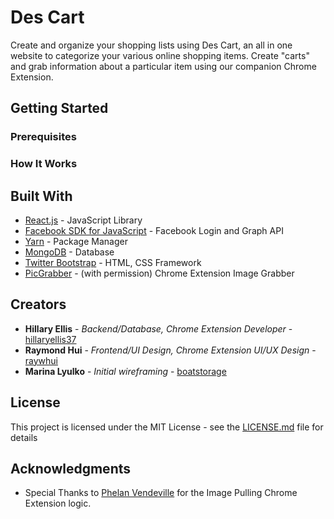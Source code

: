 # Des Cart
Create and organize your shopping lists using Des Cart, an all in one website to categorize your various online shopping items. Create "carts" and grab information about a particular item using our companion Chrome Extension.

## Getting Started	


### Prerequisites



### How It Works



## Built With

* [React.js](https://reactjs.org/) - JavaScript Library
* [Facebook SDK for JavaScript](https://developers.facebook.com/docs/javascript) - Facebook Login and Graph API
* [Yarn](https://yarnpkg.com/en/) - Package Manager
* [MongoDB](https://www.mongodb.com/) - Database
* [Twitter Bootstrap](https://getbootstrap.com/) - HTML, CSS Framework
* [PicGrabber](https://github.com/the-hobbes/PicGrabber) - (with permission) Chrome Extension Image Grabber


## Creators

* **Hillary Ellis** - *Backend/Database, Chrome Extension Developer* - [hillaryellis37](https://github.com/hillaryellis37)
* **Raymond Hui** - *Frontend/UI Design, Chrome Extension UI/UX Design* - [raywhui](https://github.com/raywhui/)
* **Marina Lyulko** - *Initial wireframing* - [boatstorage](https://github.com/boatstorage)


## License

This project is licensed under the MIT License - see the [LICENSE.md](LICENSE.md) file for details

## Acknowledgments

* Special Thanks to [Phelan Vendeville](https://github.com/the-hobbes) for the Image Pulling Chrome Extension logic.

